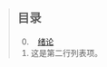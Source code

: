 > ## 目录
> 
> 0.    [绪论](https://github.com/Comac123/EN666/blob/e98c6568cff49b0e7f4421d42520aae8524d65cf/docs/2017-05-06.md)
> 2.  这是第二行列表项。
> 
>
